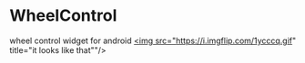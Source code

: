 # WheelControl
wheel control widget for android
<a href="https://imgflip.com/gif/1ycccq"><img src="https://i.imgflip.com/1ycccq.gif" title="it looks like that""/></a>
